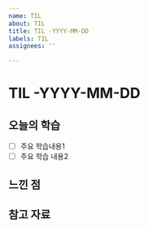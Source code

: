 ```yaml
---
name: TIL
about: TIL
title: TIL -YYYY-MM-DD
labels: TIL
assignees: ''

---
```


# TIL -YYYY-MM-DD

## 오늘의 학습
- [ ] 주요 학습내용1
- [ ] 주요 학습 내용2

## 느낀 점

## 참고 자료
